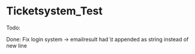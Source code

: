 ﻿# Ticketsystem_Test
Todo:


Done: 
Fix login system -> emailresult had \t appended as string instead of new line